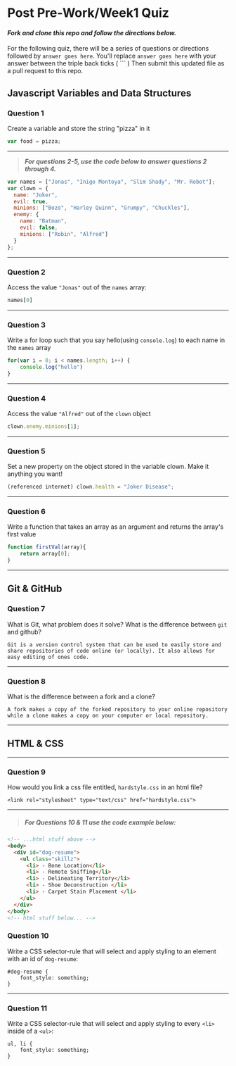 # Post Pre-Work/Week1 Quiz

#### ***Fork and clone this repo and follow the directions below.***

For the following quiz, there will be a series of questions or directions followed by `answer goes here`. You'll replace `answer goes here` with your answer between the triple back ticks ( \`\`\` ) Then submit this updated file as a pull request to this repo.

## Javascript Variables and Data Structures

### Question 1

Create a variable and store the string "pizza" in it

```js
var food = pizza;
```

---

>  ***For questions 2-5, use the code below to answer questions 2 through 4.***

```js
var names = ["Jonas", "Inigo Montoya", "Slim Shady", "Mr. Robot"];
var clown = {
  name: "Joker",
  evil: true,
  minions: ["Bozo", "Harley Quinn", "Grumpy", "Chuckles"],
  enemy: {
    name: "Batman",
    evil: false,
    minions: ["Robin", "Alfred"]  
  }
};
```

---

### Question 2

Access the value `"Jonas"` out of the `names` array:

```js
names[0]
```

---
### Question 3

Write a for loop such that you say hello(using `console.log`) to each name in the `names` array

```js
for(var i = 0; i < names.length; i++) {
	console.log("hello")
}
```

---


### Question 4

Access the value `"Alfred"` out of the `clown` object

```js
clown.enemy.minions[1];
```

---
### Question 5

Set a new property on the object stored in the variable clown. Make it anything you want!

```js
(referenced internet) clown.health = "Joker Disease";
```

---
### Question 6
Write a function that takes an array as an argument and returns the array's first value

```js
function firstVal(array){
	return array[0];
}
```
---

## Git & GitHub

### Question 7

What is Git, what problem does it solve? What is the difference between `git` and github?

```
Git is a version control system that can be used to easily store and share repositories of code online (or locally). It also allows for easy editing of ones code.

```

---

### Question 8

What is the difference between a fork and a clone?

```
A fork makes a copy of the forked repository to your online repository while a clone makes a copy on your computer or local repository.

```

---

## HTML & CSS

---

### Question 9

How would you link a css file entitled, `hardstyle.css` in an html file?

```
<link rel="stylesheet" type="text/css" href="hardstyle.css">
```

---

> ##### For Questions 10 & 11 use the code example below:

```HTML
<!-- ...html stuff above -->
<body>
  <div id="dog-resume">
    <ul class="skillz">
      <li> - Bone Location</li>
      <li> - Remote Sniffing</li>
      <li> - Delineating Territory</li>
      <li> - Shoe Deconstruction </li>
      <li> - Carpet Stain Placement </li>
    </ul>
  </div>
</body>
<!-- html stuff below... -->
```

### Question 10

Write a CSS selector-rule that will select and apply styling to an element with an id of `dog-resume`:


```
#dog-resume {
	font_style: something;
}
```

---

### Question 11

Write a CSS selector-rule that will select and apply styling to every `<li>` inside of a `<ul>`:

```
ul, li {
	font_style: something;
}
```
